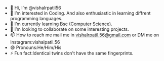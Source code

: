 - 👋 Hi, I’m @vishalrpatil56
- 👀 I’m interested in Coding. And also enthusiastic in learning diffrent programming languages.
- 🌱 I’m currently learning Bsc (Computer Science).
- 💞️ I’m looking to collaborate on some interesting projects.
- 📫 How to reach me mail me in vishalrpatil.56@gmail.com or DM me on Instagram:vishalpatil.56
- 😄 Pronouns:He/Him/His
- ⚡ Fun fact:Identical twins don't have the same fingerprints.

<!---
vishalrpatil56/vishalrpatil56 is a ✨ special ✨ repository because its `README.md` (this file) appears on your GitHub profile.
You can click the Preview link to take a look at your changes.
--->
